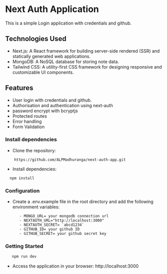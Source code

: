 # Next Auth Application
This is a simple Login application with credentials and github.

## Technologies Used
- Next.js: A React framework for building server-side rendered (SSR) and statically generated web applications.
- MongoDB: A NoSQL database for storing note data.
- Tailwind CSS: A utility-first CSS framework for designing responsive and customizable UI components.

## Features
- User login with credentials and github.
- Authorisation and authentication using next-auth
- password encrypt with bcryptjs
- Protected routes
- Error handling
- Form Validation

### Install dependencies
- Clone the repository: 
```
    https://github.com/ALPMadhuranga/next-auth-app.git
```
- Install dependencies:
```
  npm install
```
### Configuration
- Create a .env.example file in the root directory and add the following environment variables:
  ```
     - MONGO_URL= your mongodb connection url
     - NEXTAUTH_URL="http://localhost:3000"
     - NEXTAUTH_SECRET= `abcd1234`
     - GITHUB_ID= your github ID
     - GITHUB_SECRET= your github secret key
  ```

### Getting Started

```bash
   npm run dev
```
- Access the application in your browser: http://localhost:3000
